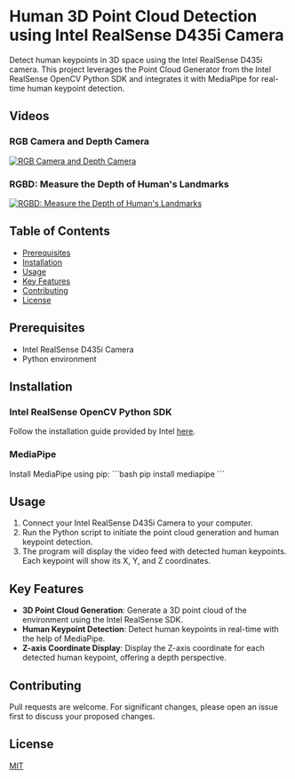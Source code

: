# Human 3D Point Cloud Detection using Intel RealSense D435i Camera

Detect human keypoints in 3D space using the Intel RealSense D435i camera. This project leverages the Point Cloud Generator from the Intel RealSense OpenCV Python SDK and integrates it with MediaPipe for real-time human keypoint detection.


## Videos

### RGB Camera and Depth Camera
[![RGB Camera and Depth Camera](http://img.youtube.com/vi/qY6Oh9aakHA/0.jpg)](https://www.youtube.com/watch?v=qY6Oh9aakHA)

### RGBD: Measure the Depth of Human's Landmarks
[![RGBD: Measure the Depth of Human's Landmarks](http://img.youtube.com/vi/VCi-aCqc92I/0.jpg)](https://youtu.be/VCi-aCqc92I)


## Table of Contents
- [Prerequisites](#prerequisites)
- [Installation](#installation)
- [Usage](#usage)
- [Key Features](#key-features)
- [Contributing](#contributing)
- [License](#license)

## Prerequisites
- Intel RealSense D435i Camera
- Python environment

## Installation

### Intel RealSense OpenCV Python SDK
Follow the installation guide provided by Intel [here](https://github.com/IntelRealSense/librealsense).


### MediaPipe
Install MediaPipe using pip:
\```bash
pip install mediapipe
\```

## Usage
1. Connect your Intel RealSense D435i Camera to your computer.
2. Run the Python script to initiate the point cloud generation and human keypoint detection.
3. The program will display the video feed with detected human keypoints. Each keypoint will show its X, Y, and Z coordinates.

## Key Features
- **3D Point Cloud Generation**: Generate a 3D point cloud of the environment using the Intel RealSense SDK.
- **Human Keypoint Detection**: Detect human keypoints in real-time with the help of MediaPipe.
- **Z-axis Coordinate Display**: Display the Z-axis coordinate for each detected human keypoint, offering a depth perspective.

## Contributing
Pull requests are welcome. For significant changes, please open an issue first to discuss your proposed changes.

## License
[MIT](LICENSE)
